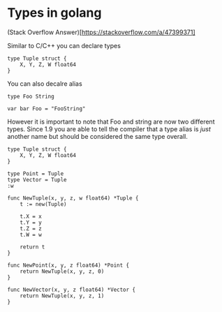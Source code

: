 ---
---

# Types in golang
(Stack Overflow Answer)[https://stackoverflow.com/a/47399371]

Similar to C/C++ you can declare types 

```golang
type Tuple struct {
	X, Y, Z, W float64
}
```

You can also decalre alias 
```
type Foo String

var bar Foo = "FooString"
```

However it is important to note that Foo and string are now two different types. Since 1.9 you are able to tell the compiler that a type alias is _just_ another name but should be considered the same type overall.

```
type Tuple struct {
	X, Y, Z, W float64
}

type Point = Tuple
type Vector = Tuple
:w

func NewTuple(x, y, z, w float64) *Tuple {
	t := new(Tuple)

	t.X = x
	t.Y = y
	t.Z = z
	t.W = w

	return t
}

func NewPoint(x, y, z float64) *Point {
	return NewTuple(x, y, z, 0)
}

func NewVector(x, y, z float64) *Vector {
	return NewTuple(x, y, z, 1)
}
